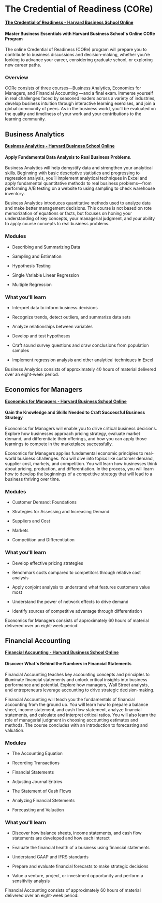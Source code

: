 # The Credential of Readiness (CORe)

**[The Credential of Readiness - Harvard Business School Online](https://online.hbs.edu/courses/core/ "Program Description")**

#### Master Business Essentials with Harvard Business School's Online CORe Program

The online Credential of Readiness (CORe) program will prepare you to contribute to business discussions and decision-making, whether you're looking to advance your career, considering graduate school, or exploring new career paths.

### Overview

CORe consists of three courses—Business Analytics, Economics for Managers, and Financial Accounting —and a final exam. Immerse yourself in real challenges faced by seasoned leaders across a variety of industries, develop business intuition through interactive learning exercises, and join a global community of peers. As in the business world, you’ll be evaluated on the quality and timeliness of your work and your contributions to the learning community.

## Business Analytics

**[Business Analytics - Harvard Business School Online](https://online.hbs.edu/courses/business-analytics/ "Program Description")**

#### Apply Fundamental Data Analysis to Real Business Problems.

Business Analytics will help demystify data and strengthen your analytical skills. Beginning with basic descriptive statistics and progressing to regression analysis, you’ll implement analytical techniques in Excel and apply fundamental quantitative methods to real business problems—from performing A/B testing on a website to using sampling to check warehouse inventory.

Business Analytics introduces quantitative methods used to analyze data and make better management decisions. This course is not based on rote memorization of equations or facts, but focuses on honing your understanding of key concepts, your managerial judgment, and your ability to apply course concepts to real business problems.

### Modules

  - Describing and Summarizing Data
  
  - Sampling and Estimation
  
  - Hypothesis Testing
  
  - Single Variable Linear Regression
  
  - Multiple Regression

### What you'll learn

  - Interpret data to inform business decisions
  
  - Recognize trends, detect outliers, and summarize data sets
  
  - Analyze relationships between variables
  
  - Develop and test hypotheses
  
  - Craft sound survey questions and draw conclusions from population samples
  
  - Implement regression analysis and other analytical techniques in Excel

Business Analytics consists of approximately 40 hours of material delivered over an eight-week period.

## Economics for Managers

**[Economics for Managers - Harvard Business School Online](https://online.hbs.edu/courses/economics-for-managers/ "Program Description")**

#### Gain the Knowledge and Skills Needed to Craft Successful Business Strategy

Economics for Managers will enable you to drive critical business decisions. Explore how businesses approach pricing strategy, evaluate market demand, and differentiate their offerings, and how you can apply those learnings to compete in the marketplace successfully.

Economics for Managers applies fundamental economic principles to real-world business challenges. You will dive into topics like customer demand, supplier cost, markets, and competition. You will learn how businesses think about pricing, production, and differentiation. In the process, you will learn how to develop the beginnings of a competitive strategy that will lead to a business thriving over time.

### Modules

  - Customer Demand: Foundations
  
  - Strategies for Assessing and Increasing Demand
  
  - Suppliers and Cost
  
  - Markets 
  
  - Competition and Differentiation

### What you'll learn

  - Develop effective pricing strategies
  
  - Benchmark costs compared to competitors through relative cost analysis
  
  - Apply conjoint analysis to understand what features customers value most
  
  - Understand the power of network effects to drive demand
  
  - Identify sources of competitive advantage through differentiation
  
Economics for Managers consists of approximately 60 hours of material delivered over an eight-week period

## Financial Accounting

**[Financial Accounting - Harvard Business School Online](https://online.hbs.edu/courses/financial-accounting/ "Program Description")**

#### Discover What's Behind the Numbers in Financial Statements

Financial Accounting teaches key accounting concepts and principles to illuminate financial statements and unlock critical insights into business performance and potential. Explore how managers, Wall Street analysts, and entrepreneurs leverage accounting to drive strategic decision-making.

Financial Accounting will teach you the fundamentals of financial accounting from the ground up. You will learn how to prepare a balance sheet, income statement, and cash flow statement, analyze financial statements, and calculate and interpret critical ratios. You will also learn the role of managerial judgment in choosing accounting estimates and methods. The course concludes with an introduction to forecasting and valuation.

### Modules

  - The Accounting Equation
  
  - Recording Transactions
  
  - Financial Statements
  
  - Adjusting Journal Entries
  
  - The Statement of Cash Flows
  
  - Analyzing Financial Stetements
  
  - Forecasting and Valuation

### What you'll learn

  - Discover how balance sheets, income statements, and cash flow statements are developed and how each interact
  
  - Evaluate the financial health of a business using financial statements
  
  - Understand GAAP and IFRS standards
  
  - Prepare and evaluate financial forecasts to make strategic decisions
  
  - Value a venture, project, or investment opportunity and perform a sensitivity analysis
  
Financial Accounting consists of approximately 60 hours of material delivered over an eight-week period.
